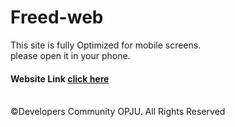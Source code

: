 # Freed-web
This site is fully Optimized for mobile screens. <br>
please open it in your phone. <br>

#### Website Link [click here](https://developers-community-opju.github.io/Freed-web/)<br><br>

:copyright:Developers Community OPJU. All Rights Reserved

